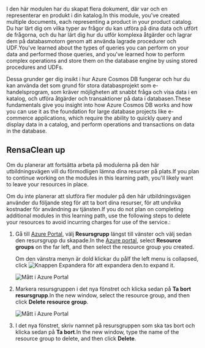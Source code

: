 <span data-ttu-id="424f2-101">I den här modulen har du skapat flera dokument, där var och en representerar en produkt i din katalog.</span><span class="sxs-lookup"><span data-stu-id="424f2-101">In this module, you've created multiple documents, each representing a product in your product catalog.</span></span> <span data-ttu-id="424f2-102">Du har lärt dig om vilka typer av frågor du kan utföra på dina data och utfört de frågorna, och du har lärt dig hur du utför komplexa åtgärder och lagrar dem på databasmotorn genom att använda lagrade procedurer och UDF.</span><span class="sxs-lookup"><span data-stu-id="424f2-102">You've learned about the types of queries you can perform on your data and performed those queries, and you've learned how to perform complex operations and store them on the database engine by using stored procedures and UDFs.</span></span> 

<span data-ttu-id="424f2-103">Dessa grunder ger dig insikt i hur Azure Cosmos DB fungerar och hur du kan använda det som grund för stora databasprojekt som e-handelsprogram, som kräver möjligheten att snabbt fråga och visa data i en katalog, och utföra åtgärder och transaktioner på data i databasen.</span><span class="sxs-lookup"><span data-stu-id="424f2-103">These fundamentals give you insight into how Azure Cosmos DB works and how you can use it as the foundation for large database projects like e-commerce applications, which require the ability to quickly query and display data in a catalog, and perform operations and transactions on data in the database.</span></span>

## <a name="clean-up"></a><span data-ttu-id="424f2-104">Rensa</span><span class="sxs-lookup"><span data-stu-id="424f2-104">Clean up</span></span>
<!---TODO: Update for sandbox?--->

<span data-ttu-id="424f2-105">Om du planerar att fortsätta arbeta på modulerna på den här utbildningsvägen vill du förmodligen lämna dina resurser på plats.</span><span class="sxs-lookup"><span data-stu-id="424f2-105">If you plan to continue working on the modules in this learning path, you'll likely want to leave your resources in place.</span></span>

<span data-ttu-id="424f2-106">Om du inte planerar att slutföra fler moduler på den här utbildningsvägen använder du följande steg för att ta bort dina resurser, för att undvika kostnader för användning av tjänsten.</span><span class="sxs-lookup"><span data-stu-id="424f2-106">If you do not plan on completing additional modules in this learning path, use the following steps to delete your resources to avoid incurring charges for use of the service.:</span></span>

1. <span data-ttu-id="424f2-107">Gå till [Azure Portal](https://portal.azure.com/?azure-portal=true), välj **Resursgrupp** längst till vänster och välj sedan den resursgrupp du skapade.</span><span class="sxs-lookup"><span data-stu-id="424f2-107">In the [Azure portal](https://portal.azure.com/?azure-portal=true), select **Resource groups** on the far left, and then select the resource group you created.</span></span>  

    <span data-ttu-id="424f2-108">Om den vänstra menyn är dold klickar du på</span><span class="sxs-lookup"><span data-stu-id="424f2-108">If the left menu is collapsed, click</span></span> ![Knappen Expandera](../media/7-expand.png) <span data-ttu-id="424f2-110">för att expandera den.</span><span class="sxs-lookup"><span data-stu-id="424f2-110">to expand it.</span></span>

   ![Mått i Azure Portal](../media/7-delete-resources-select.png)

1. <span data-ttu-id="424f2-112">Markera resursgruppen i det nya fönstret och klicka sedan på **Ta bort resursgrupp**.</span><span class="sxs-lookup"><span data-stu-id="424f2-112">In the new window, select the resource group, and then click **Delete resource group**.</span></span>

   ![Mått i Azure Portal](../media/7-delete-resources.png)

1. <span data-ttu-id="424f2-114">I det nya fönstret, skriv namnet på resursgruppen som ska tas bort och klicka sedan på **Ta bort**.</span><span class="sxs-lookup"><span data-stu-id="424f2-114">In the new window, type the name of the resource group to delete, and then click **Delete**.</span></span>
